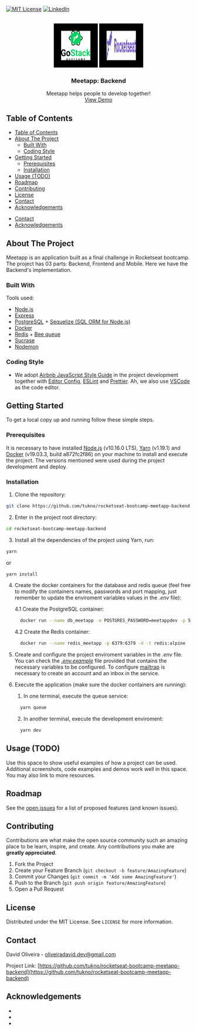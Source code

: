 <!-- PROJECT SHIELDS -->
<!--
*** I'm using markdown "reference style" links for readability.
*** Reference links are enclosed in brackets [ ] instead of parentheses ( ).
*** See the bottom of this document for the declaration of the reference variables
*** for contributors-url, forks-url, etc. This is an optional, concise syntax you may use.
*** https://www.markdownguide.org/basic-syntax/#reference-style-links
-->
<style>
div.logo > img{
  background-color: #000;
  padding: 20px;
}
</style>

<!-- [![Contributors][contributors-shield]][contributors-url] -->
<!-- [![Forks][forks-shield]][forks-url] -->
<!-- [![Stargazers][stars-shield]][stars-url] -->
<!-- [![Issues][issues-shield]][issues-url] -->
[![MIT License][license-shield]][license-url]
[![LinkedIn][linkedin-shield]][linkedin-url]


<!-- PROJECT LOGO -->
<br />

<div class="logo" align="center">
  <img src="assets/img/logo-gostack.svg" alt="Logo GoStack" width="80" height="80">

  <img src="assets/img/logo-rocketseat.svg" alt="Logo Rocketseat" width="80" height="80">
</div>

<p align="center">


  <h3 align="center"><strong>Meetapp</strong>: Backend</h3>

  <p align="center">
    Meetapp helps people to develop together!
    <!-- <br />
    <a href="#"><strong>Explore the docs »</strong></a>
    <br /> -->
    <br />
    <a href="#">View Demo</a>
  </p>
</p>



<!-- TABLE OF CONTENTS -->
## Table of Contents

- [Table of Contents](#table-of-contents)
- [About The Project](#about-the-project)
  - [Built With](#built-with)
  - [Coding Style](#coding-style)
- [Getting Started](#getting-started)
  - [Prerequisites](#prerequisites)
  - [Installation](#installation)
- [Usage (TODO)](#usage-todo)
- [Roadmap](#roadmap)
- [Contributing](#contributing)
- [License](#license)
- [Contact](#contact)
- [Acknowledgements](#acknowledgements)
<!-- - [License](#license) -->
- [Contact](#contact)
- [Acknowledgements](#acknowledgements)



<!-- ABOUT THE PROJECT -->
## About The Project

<!-- [![Product Name Screen Shot][product-screenshot]](https://example.com) -->

Meetapp is an application built as a final challenge in Rocketseat bootcamp. The project has 03 parts: Backend, Frontend and Mobile. Here we have the Backend's implementation.


### Built With
Tools used:
* [Node.js](https://nodejs.org)
* [Express](https://github.com/expressjs/express)
* [PostgreSQL](https://www.postgresql.org/) + [Sequelize (SQL ORM for Node.js)](https://github.com/sequelize/sequelize)
* [Docker](https://www.docker.com/)
* [Redis](https://redis.io/) + [Bee queue](https://github.com/bee-queue/bee-queue)
* [Sucrase](https://github.com/alangpierce/sucrase)
* [Nodemon](https://nodemon.io/)

### Coding Style

* We adopt [Airbnb JavaScript Style Guide](https://github.com/airbnb/javascript) in the project development together with [Editor Config](https://editorconfig.org/), [ESLint](https://eslint.org/) and [Prettier](https://prettier.io/). Ah, we also use [VSCode](https://code.visualstudio.com/) as the code editor.

<!-- GETTING STARTED -->
## Getting Started

To get a local copy up and running follow these simple steps.

### Prerequisites

It is necessary to have installed <a href="https://nodejs.org/en/" target="_blank">Node.js</a> (v10.16.0 LTS), <a href="https://yarnpkg.com" target="_blank">Yarn</a> (v1.19.1) and <a href="https://yarnpkg.com" target="_blank">Docker</a> (v19.03.3, build a872fc2f86) on your machine to install and execute the project. The versions mentioned were used during the project development and deploy.

### Installation

1. Clone the repository:
  ```bash
  git clone https://github.com/tukno/rocketseat-bootcamp-meetapp-backend.git
  ```

2. Enter in the project root directory:
  ```bash
  cd rocketseat-bootcamp-meetapp-backend
  ```

3. Install all the dependencies of the project using Yarn, run:
  ```bash
  yarn
  ```
  or
  ```bash
  yarn install
  ```

4. Create the docker containers for the database and redis queue (feel free to modify the containers names, passwords and port mapping, just remember to update the enviroment variables values in the <em>.env</em> file):

   4.1 Create the PostgreSQL container:
    ```bash
      docker run --name db_meetapp -e POSTGRES_PASSWORD=meetappdev -p 5432:5432 -d postgres
    ```
    4.2 Create the Redis container:
    ```bash
      docker run --name redis_meetapp -p 6379:6379 -d -t redis:alpine
    ```
5. Create and configure the project enviroment variables in the <em>.env</em> file. You can check the <em>[.env.example](/.env.example)</em> file provided that contains the necessary variables to be configured. To configure [mailtrap](https://mailtrap.io/) is necessary to create an account and an inbox in the service.

6. Execute the application (make sure the docker containers are running):
   1. In one terminal, execute the queue service:
    ```bash
      yarn queue
    ```
   2. In another terminal, execute the development enviroment:
    ```bash
      yarn dev
    ```
<!-- USAGE EXAMPLES -->
## Usage (TODO)

Use this space to show useful examples of how a project can be used. Additional screenshots, code examples and demos work well in this space. You may also link to more resources.



<!-- ROADMAP -->
## Roadmap

See the [open issues](https://github.com/tukno/rocketseat-bootcamp-meetapp-backend/issues) for a list of proposed features (and known issues).



<!-- CONTRIBUTING -->
## Contributing

Contributions are what make the open source community such an amazing place to be learn, inspire, and create. Any contributions you make are **greatly appreciated**.

1. Fork the Project
2. Create your Feature Branch (`git checkout -b feature/AmazingFeature`)
3. Commit your Changes (`git commit -m 'Add some AmazingFeature'`)
4. Push to the Branch (`git push origin feature/AmazingFeature`)
5. Open a Pull Request

<!-- LICENSE -->
## License

Distributed under the MIT License. See `LICENSE` for more information.

<!-- CONTACT -->
## Contact

David Oliveira - oliveiradavid.dev@gmail.com

Project Link: [https://github.com/tukno/rocketseat-bootcamp-meetapp-backend](https://github.com/tukno/rocketseat-bootcamp-meetapp-backend)



<!-- ACKNOWLEDGEMENTS -->
## Acknowledgements

* []()
* []()
* []()





<!-- MARKDOWN LINKS & IMAGES -->
<!-- https://www.markdownguide.org/basic-syntax/#reference-style-links -->
[license-shield]: https://img.shields.io/github/license/tukno/rocketseat-bootcamp-meetapp-backend.svg?style=flat-square
[license-url]: https://github.com/tukno/rocketseat-bootcamp-meetapp-backend/blob/master/LICENSE.txt
[linkedin-shield]: https://img.shields.io/badge/-LinkedIn-black.svg?style=flat-square&logo=linkedin&colorB=555
[linkedin-url]: https://linkedin.com/in/oliveiradav

